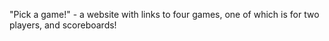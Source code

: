 "Pick a game!" - a website with links to four games, one of which is for two players, and scoreboards!